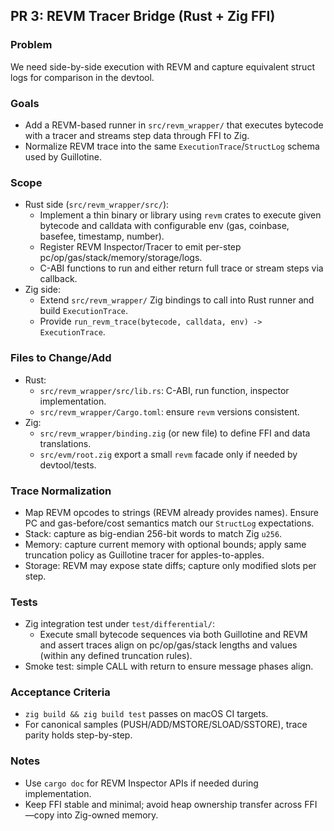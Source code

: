 ## PR 3: REVM Tracer Bridge (Rust + Zig FFI)

### Problem

We need side-by-side execution with REVM and capture equivalent struct logs for comparison in the devtool.

### Goals

- Add a REVM-based runner in `src/revm_wrapper/` that executes bytecode with a tracer and streams step data through FFI to Zig.
- Normalize REVM trace into the same `ExecutionTrace`/`StructLog` schema used by Guillotine.

### Scope

- Rust side (`src/revm_wrapper/src/`):
  - Implement a thin binary or library using `revm` crates to execute given bytecode and calldata with configurable env (gas, coinbase, basefee, timestamp, number).
  - Register REVM Inspector/Tracer to emit per-step pc/op/gas/stack/memory/storage/logs.
  - C-ABI functions to run and either return full trace or stream steps via callback.
- Zig side:
  - Extend `src/revm_wrapper/` Zig bindings to call into Rust runner and build `ExecutionTrace`.
  - Provide `run_revm_trace(bytecode, calldata, env) -> ExecutionTrace`.

### Files to Change/Add

- Rust:
  - `src/revm_wrapper/src/lib.rs`: C-ABI, run function, inspector implementation.
  - `src/revm_wrapper/Cargo.toml`: ensure `revm` versions consistent.
- Zig:
  - `src/revm_wrapper/binding.zig` (or new file) to define FFI and data translations.
  - `src/evm/root.zig` export a small `revm` facade only if needed by devtool/tests.

### Trace Normalization

- Map REVM opcodes to strings (REVM already provides names). Ensure PC and gas-before/cost semantics match our `StructLog` expectations.
- Stack: capture as big-endian 256-bit words to match Zig `u256`.
- Memory: capture current memory with optional bounds; apply same truncation policy as Guillotine tracer for apples-to-apples.
- Storage: REVM may expose state diffs; capture only modified slots per step.

### Tests

- Zig integration test under `test/differential/`:
  - Execute small bytecode sequences via both Guillotine and REVM and assert traces align on pc/op/gas/stack lengths and values (within any defined truncation rules).
- Smoke test: simple CALL with return to ensure message phases align.

### Acceptance Criteria

- `zig build && zig build test` passes on macOS CI targets.
- For canonical samples (PUSH/ADD/MSTORE/SLOAD/SSTORE), trace parity holds step-by-step.

### Notes

- Use `cargo doc` for REVM Inspector APIs if needed during implementation.
- Keep FFI stable and minimal; avoid heap ownership transfer across FFI—copy into Zig-owned memory.
